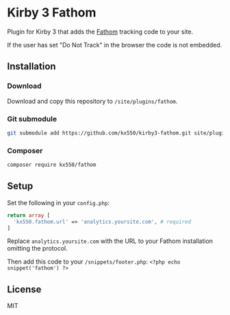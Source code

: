 # Kirby 3 Fathom

Plugin for Kirby 3 that adds the [Fathom](https://github.com/usefathom/fathom) tracking code to your site.

If the user has set "Do Not Track" in the browser the code is not embedded.

## Installation

### Download

Download and copy this repository to `/site/plugins/fathom`.

### Git submodule

```bash
git submodule add https://github.com/kx550/kirby3-fathom.git site/plugins/fathom
```

### Composer

```bash
composer require kx550/fathom
```

## Setup

Set the following in your `config.php`:

```php
return array [
  'kx550.fathom.url' => 'analytics.yoursite.com', # required
]
```

Replace `analytics.yoursite.com` with the URL to your Fathom installation omitting the protocol.

Then add this code to your `/snippets/footer.php`: `<?php echo snippet('fathom') ?>`

## License

MIT
